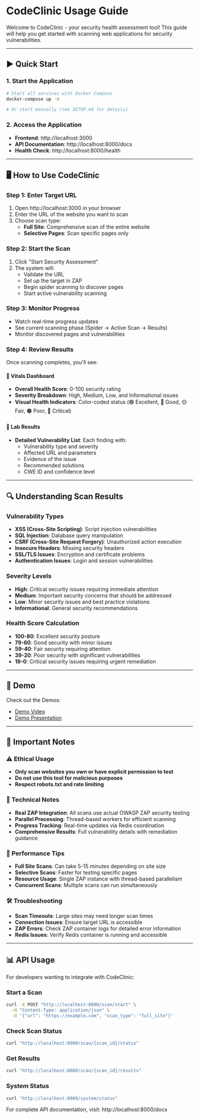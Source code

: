 # CodeClinic Usage Guide

Welcome to CodeClinic - your security health assessment tool! This guide will help you get started with scanning web applications for security vulnerabilities.

---

## ▶️ Quick Start

### 1. Start the Application
```bash
# Start all services with Docker Compose
docker-compose up -d

# Or start manually (see SETUP.md for details)
```

### 2. Access the Application
- **Frontend**: http://localhost:3000
- **API Documentation**: http://localhost:8000/docs
- **Health Check**: http://localhost:8000/health

---

## 🖥️ How to Use CodeClinic

### Step 1: Enter Target URL
1. Open http://localhost:3000 in your browser
2. Enter the URL of the website you want to scan
3. Choose scan type:
   - **Full Site**: Comprehensive scan of the entire website
   - **Selective Pages**: Scan specific pages only

### Step 2: Start the Scan
1. Click "Start Security Assessment"
2. The system will:
   - Validate the URL
   - Set up the target in ZAP
   - Begin spider scanning to discover pages
   - Start active vulnerability scanning

### Step 3: Monitor Progress
- Watch real-time progress updates
- See current scanning phase (Spider → Active Scan → Results)
- Monitor discovered pages and vulnerabilities

### Step 4: Review Results
Once scanning completes, you'll see:

#### 🏥 Vitals Dashboard
- **Overall Health Score**: 0-100 security rating
- **Severity Breakdown**: High, Medium, Low, and Informational issues
- **Visual Health Indicators**: Color-coded status (🟢 Excellent, 🔵 Good, 🟡 Fair, 🟠 Poor, 🔴 Critical)

#### 🧪 Lab Results
- **Detailed Vulnerability List**: Each finding with:
  - Vulnerability type and severity
  - Affected URL and parameters
  - Evidence of the issue
  - Recommended solutions
  - CWE ID and confidence level

---

## 🔍 Understanding Scan Results

### Vulnerability Types
- **XSS (Cross-Site Scripting)**: Script injection vulnerabilities
- **SQL Injection**: Database query manipulation
- **CSRF (Cross-Site Request Forgery)**: Unauthorized action execution
- **Insecure Headers**: Missing security headers
- **SSL/TLS Issues**: Encryption and certificate problems
- **Authentication Issues**: Login and session vulnerabilities

### Severity Levels
- **High**: Critical security issues requiring immediate attention
- **Medium**: Important security concerns that should be addressed
- **Low**: Minor security issues and best practice violations
- **Informational**: General security recommendations

### Health Score Calculation
- **100-80**: Excellent security posture
- **79-60**: Good security with minor issues
- **59-40**: Fair security requiring attention
- **39-20**: Poor security with significant vulnerabilities
- **19-0**: Critical security issues requiring urgent remediation

---

## 🎥 Demo

Check out the Demos: 
- [Demo Video](../demo/demo.mp4)
- [Demo Presentation](../demo/demo.pptx)

---

## 📌 Important Notes

### ⚠️ Ethical Usage
- **Only scan websites you own or have explicit permission to test**
- **Do not use this tool for malicious purposes**
- **Respect robots.txt and rate limiting**

### 🔧 Technical Notes
- **Real ZAP Integration**: All scans use actual OWASP ZAP security testing
- **Parallel Processing**: Thread-based workers for efficient scanning
- **Progress Tracking**: Real-time updates via Redis coordination
- **Comprehensive Results**: Full vulnerability details with remediation guidance

### 🚀 Performance Tips
- **Full Site Scans**: Can take 5-15 minutes depending on site size
- **Selective Scans**: Faster for testing specific pages
- **Resource Usage**: Single ZAP instance with thread-based parallelism
- **Concurrent Scans**: Multiple scans can run simultaneously

### 🛠️ Troubleshooting
- **Scan Timeouts**: Large sites may need longer scan times
- **Connection Issues**: Ensure target URL is accessible
- **ZAP Errors**: Check ZAP container logs for detailed error information
- **Redis Issues**: Verify Redis container is running and accessible

---

## 📊 API Usage

For developers wanting to integrate with CodeClinic:

### Start a Scan
```bash
curl -X POST "http://localhost:8000/scan/start" \
  -H "Content-Type: application/json" \
  -d '{"url": "https://example.com", "scan_type": "full_site"}'
```

### Check Scan Status
```bash
curl "http://localhost:8000/scan/{scan_id}/status"
```

### Get Results
```bash
curl "http://localhost:8000/scan/{scan_id}/results"
```

### System Status
```bash
curl "http://localhost:8000/system/status"
```

For complete API documentation, visit: http://localhost:8000/docs
